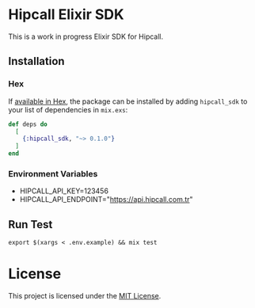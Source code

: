 # Hipcall Elixir SDK

This is a work in progress Elixir SDK for Hipcall.

## Installation

### Hex

If [available in Hex](https://hex.pm/docs/publish), the package can be installed
by adding `hipcall_sdk` to your list of dependencies in `mix.exs`:

```elixir
def deps do
  [
    {:hipcall_sdk, "~> 0.1.0"}
  ]
end
```

### Environment Variables

* HIPCALL_API_KEY=123456
* HIPCALL_API_ENDPOINT="https://api.hipcall.com.tr"

## Run Test

```
export $(xargs < .env.example) && mix test   
```

# License

This project is licensed under the [MIT License](LICENSE).